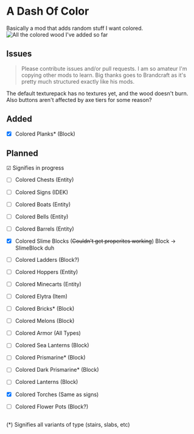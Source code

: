 # A Dash Of Color
Basically a mod that adds random stuff I want colored.
![All the colored wood I've added so far](https://user-images.githubusercontent.com/25406353/75845735-e52ea500-5d8e-11ea-9298-b9f4ab1a41eb.png)
## Issues
> Please contribute issues and/or pull requests. I am so amateur I'm copying other mods to learn. Big thanks goes to Brandcraft as it's pretty much structured exactly like his mods.



The default texturepack has no textures yet, and the wood doesn't burn. Also buttons aren't affected by axe tiers for some reason? 
## Added

 - [x] Colored Planks* (Block)
## Planned

☑ Signifies in progress

 - [ ] Colored Chests (Entity)
 - [ ] Colored Signs (IDEK)
 - [ ] Colored Boats (Entity)
 - [ ] Colored Bells (Entity)
 - [ ] Colored Barrels (Entity)
 - [x] Colored Slime Blocks (~~Couldn't get properites working~~) Block -> SlimeBlock duh
 - [ ] Colored Ladders (Block?)
 - [ ] Colored Hoppers (Entity)
 - [ ] Colored Minecarts (Entity)
 - [ ] Colored Elytra (Item)
 - [ ] Colored Bricks* (Block)
 - [ ] Colored Melons (Block)
 - [ ] Colored Armor (All Types)
 - [ ] Colored Sea Lanterns (Block)
 - [ ] Colored Prismarine* (Block)
 - [ ] Colored Dark Prismarine* (Block)
 - [ ] Colored Lanterns (Block)
 - [x] Colored Torches (Same as signs)
 - [ ] Colored Flower Pots (Block?)


##

(*) Signifies all variants of type (stairs, slabs, etc)


